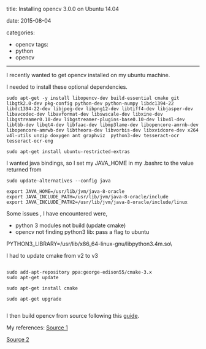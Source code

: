 title: Installing opencv 3.0.0 on Ubuntu 14.04

date: 2015-08-04

categories:
- opencv
tags:
- python
- opencv



---

I recently wanted to get opencv installed on my ubuntu machine.

<!-- more -->

I needed to install these optional dependencies.
```
sudo apt-get -y install libopencv-dev build-essential cmake git libgtk2.0-dev pkg-config python-dev python-numpy libdc1394-22 libdc1394-22-dev libjpeg-dev libpng12-dev libtiff4-dev libjasper-dev libavcodec-dev libavformat-dev libswscale-dev libxine-dev libgstreamer0.10-dev libgstreamer-plugins-base0.10-dev libv4l-dev libtbb-dev libqt4-dev libfaac-dev libmp3lame-dev libopencore-amrnb-dev libopencore-amrwb-dev libtheora-dev libvorbis-dev libxvidcore-dev x264 v4l-utils unzip doxygen ant graphviz  python3-dev tesseract-ocr tesseract-ocr-eng

sudo apt-get install ubuntu-restricted-extras
```

I wanted java bindings, so I set my JAVA_HOME in my .bashrc to the value returned from
```
sudo update-alternatives --config java
```

```
export JAVA_HOME=/usr/lib/jvm/java-8-oracle
export JAVA_INCLUDE_PATH=/usr/lib/jvm/java-8-oracle/include
export JAVA_INCLUDE_PATH2=/usr/lib/jvm/java-8-oracle/include/linux
```

Some issues , I have encountered were,
- python 3 modules not build (update cmake)
- opencv not finding python3 lib:
 pass a flag to ubuntu

 PYTHON3_LIBRARY=/usr/lib/x86_64-linux-gnu/libpython3.4m.so\


I had to update cmake from v2 to v3

```

sudo add-apt-repository ppa:george-edison55/cmake-3.x
sudo apt-get update

sudo apt-get install cmake

sudo apt-get upgrade


```


I then build opencv from source following this [guide](http://www.pyimagesearch.com/2015/07/20/install-opencv-3-0-and-python-3-4-on-ubuntu/).



My references:
[Source 1](http://rodrigoberriel.com/2014/10/installing-opencv-3-0-0-on-ubuntu-14-04/)

[Source 2](http://www.pyimagesearch.com/2015/07/20/install-opencv-3-0-and-python-3-4-on-ubuntu/)
